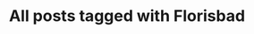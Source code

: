 ---
layout: tag
title: "All posts tagged with Florisbad"
permalink: /weblog/tags/florisbad/
taxonomy: Florisbad
---
